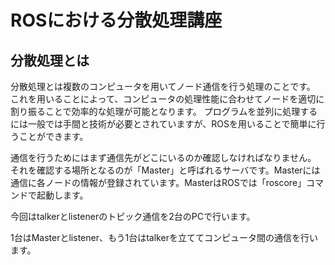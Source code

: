 # ROSにおける分散処理講座

## 分散処理とは

分散処理とは複数のコンピュータを用いてノード通信を行う処理のことです。
これを用いることによって、コンピュータの処理性能に合わせてノードを適切に割り振ることで効率的な処理が可能となります。
プログラムを並列に処理するには一般では手間と技術が必要とされていますが、ROSを用いることで簡単に行うことができます。

通信を行うためにはまず通信先がどこにいるのか確認しなければなりません。
それを確認する場所となるのが「Master」と呼ばれるサーバです。Masterには通信に各ノードの情報が登録されています。MasterはROSでは「roscore」コマンドで起動します。

今回はtalkerとlistenerのトピック通信を2台のPCで行います。

1台はMasterとlistener、もう1台はtalkerを立ててコンピュータ間の通信を行います。


